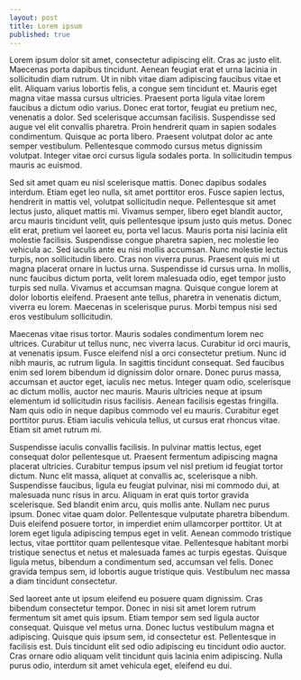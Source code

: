 ```yaml
---
layout: post
title: Lorem ipsum
published: true
---
```


Lorem ipsum dolor sit amet, consectetur adipiscing elit. Cras ac justo elit. Maecenas porta dapibus tincidunt. Aenean feugiat erat et urna lacinia in sollicitudin diam rutrum. Ut in nibh vitae diam adipiscing faucibus vitae et elit. Aliquam varius lobortis felis, a congue sem tincidunt et. Mauris eget magna vitae massa cursus ultricies. Praesent porta ligula vitae lorem faucibus a dictum odio varius. Donec erat tortor, feugiat eu pretium nec, venenatis a dolor. Sed scelerisque accumsan facilisis. Suspendisse sed augue vel elit convallis pharetra. Proin hendrerit quam in sapien sodales condimentum. Quisque ac porta libero. Praesent volutpat dolor ac ante semper vestibulum. Pellentesque commodo cursus metus dignissim volutpat. Integer vitae orci cursus ligula sodales porta. In sollicitudin tempus mauris ac euismod.

Sed sit amet quam eu nisl scelerisque mattis. Donec dapibus sodales interdum. Etiam eget leo nulla, sit amet porttitor eros. Fusce sapien lectus, hendrerit in mattis vel, volutpat sollicitudin neque. Pellentesque sit amet lectus justo, aliquet mattis mi. Vivamus semper, libero eget blandit auctor, arcu mauris tincidunt velit, quis pellentesque ipsum justo quis metus. Donec elit erat, pretium vel laoreet eu, porta vel lacus. Mauris porta nisi lacinia elit molestie facilisis. Suspendisse congue pharetra sapien, nec molestie leo vehicula ac. Sed iaculis ante eu nisi mollis accumsan. Nunc molestie lectus turpis, non sollicitudin libero. Cras non viverra purus. Praesent quis mi ut magna placerat ornare in luctus urna. Suspendisse id cursus urna. In mollis, nunc faucibus dictum porta, velit lorem malesuada odio, eget tempor justo turpis sed nulla. Vivamus et accumsan magna. Quisque congue lorem at dolor lobortis eleifend. Praesent ante tellus, pharetra in venenatis dictum, viverra eu lorem. Maecenas in scelerisque purus. Morbi tempus nisi sed eros vestibulum sollicitudin.

Maecenas vitae risus tortor. Mauris sodales condimentum lorem nec ultrices. Curabitur ut tellus nunc, nec viverra lacus. Curabitur id orci mauris, at venenatis ipsum. Fusce eleifend nisl a orci consectetur pretium. Nunc id nibh mauris, ac rutrum ligula. In sagittis tincidunt consequat. Sed faucibus enim sed lorem bibendum id dignissim dolor ornare. Donec purus massa, accumsan et auctor eget, iaculis nec metus. Integer quam odio, scelerisque ac dictum mollis, auctor nec mauris. Mauris ultricies neque at ipsum elementum id sollicitudin risus facilisis. Aenean facilisis egestas fringilla. Nam quis odio in neque dapibus commodo vel eu mauris. Curabitur eget porttitor purus. Etiam iaculis vehicula tellus, ut cursus erat rhoncus vitae. Etiam sit amet rutrum mi.

Suspendisse iaculis convallis facilisis. In pulvinar mattis lectus, eget consequat dolor pellentesque ut. Praesent fermentum adipiscing magna placerat ultricies. Curabitur tempus ipsum vel nisl pretium id feugiat tortor dictum. Nunc elit massa, aliquet at convallis ac, scelerisque a nibh. Suspendisse faucibus, ligula eu feugiat pulvinar, nisi mi commodo dui, at malesuada nunc risus in arcu. Aliquam in erat quis tortor gravida scelerisque. Sed blandit enim arcu, quis mollis ante. Nullam nec purus ipsum. Donec vitae quam dolor. Pellentesque vulputate pharetra bibendum. Duis eleifend posuere tortor, in imperdiet enim ullamcorper porttitor. Ut at lorem eget ligula adipiscing tempus eget in velit. Aenean commodo tristique lectus, vitae porttitor quam pellentesque vitae. Pellentesque habitant morbi tristique senectus et netus et malesuada fames ac turpis egestas. Quisque ligula metus, bibendum a condimentum sed, accumsan vel felis. Donec gravida tempus sem, id lobortis augue tristique quis. Vestibulum nec massa a diam tincidunt consectetur.

Sed laoreet ante ut ipsum eleifend eu posuere quam dignissim. Cras bibendum consectetur tempor. Donec in nisi sit amet lorem rutrum fermentum sit amet quis ipsum. Etiam tempor sem sed ligula auctor consequat. Quisque vel metus urna. Donec luctus vestibulum magna et adipiscing. Quisque quis ipsum sem, id consectetur est. Pellentesque in facilisis est. Duis tincidunt elit sed odio adipiscing eu tincidunt odio auctor. Cras ornare odio aliquam velit tincidunt quis lacinia enim adipiscing. Nulla purus odio, interdum sit amet vehicula eget, eleifend eu dui.
